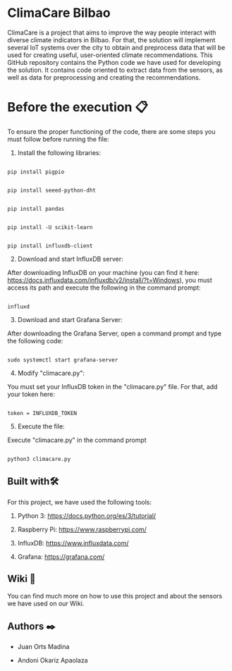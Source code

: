 # ClimaCare Bilbao

ClimaCare is a project that aims to improve the way people interact with diverse climate indicators in Bilbao. For that, the solution will implement several IoT systems over the city to obtain and preprocess data that will be used for creating useful, user-oriented climate recommendations. This GitHub repository contains the Python code we have used for developing the solution. It contains code oriented to extract data from the sensors, as well as data for preprocessing and creating the recommendations.

# Before the execution 📋

To ensure the proper functioning of the code, there are some steps you must follow before running the file:

1.  Install the following libraries:

```

pip install pigpio  

```

```

pip install seeed-python-dht

```

```

pip install pandas

```

```

pip install -U scikit-learn

```

```

pip install influxdb-client

```

2.	Download and start InfluxDB server:

After downloading InfluxDB on your machine (you can find it here: https://docs.influxdata.com/influxdb/v2/install/?t=Windows), you must access its path and execute the following in the command prompt:

```

influxd

```

3.	Download and start Grafana Server:

After downloading the Grafana Server, open a command prompt and type the following code:

```

sudo systemctl start grafana-server

```

4.	Modify "climacare.py":

You must set your InfluxDB token in the "climacare.py" file. For that, add your token here:

```

token = INFLUXDB_TOKEN

```

5.	Execute the file:

Execute "climacare.py" in the command prompt

```

python3 climacare.py

```

## Built with🛠️

For this project, we have used the following tools:

1.  Python 3: https://docs.python.org/es/3/tutorial/

2.  Raspberry Pi: https://www.raspberrypi.com/

3.  InfluxDB: https://www.influxdata.com/

4.  Grafana: https://grafana.com/

## Wiki 📖

You can find much more on how to use this project and about the sensors we have used on our Wiki.

## Authors ✒️

* Juan Orts Madina

* Andoni Okariz Apaolaza
